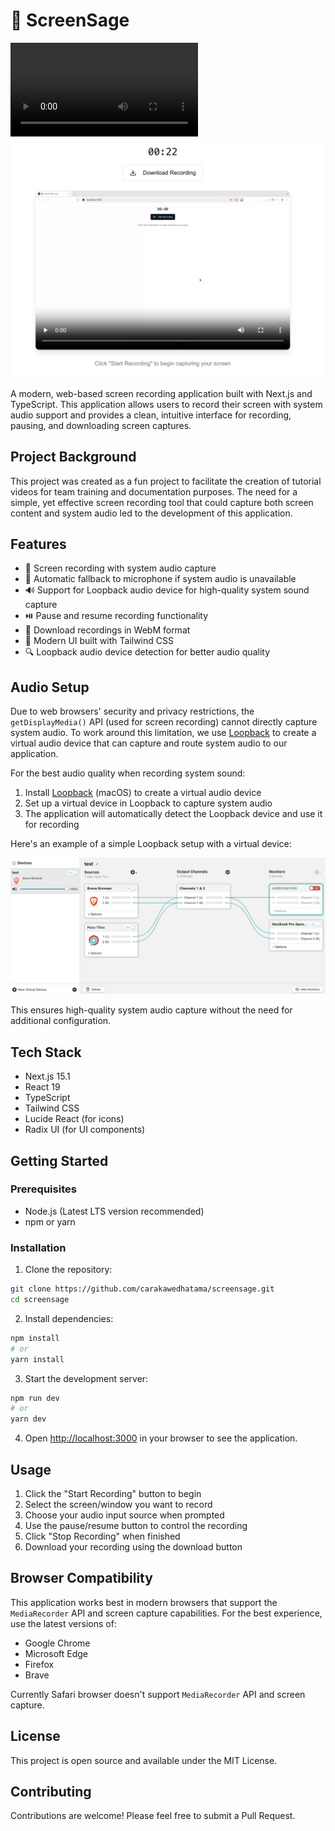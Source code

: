 # 🎥 ScreenSage

![ScreenSage](assets/image/sample-recording.webm)
![Download Video](assets/image/download-recording.png)

A modern, web-based screen recording application built with Next.js and TypeScript. This application allows users to record their screen with system audio support and provides a clean, intuitive interface for recording, pausing, and downloading screen captures.

## Project Background

This project was created as a fun project to facilitate the creation of tutorial videos for team training and documentation purposes. The need for a simple, yet effective screen recording tool that could capture both screen content and system audio led to the development of this application.

## Features

- 🎥 Screen recording with system audio capture
- 🎤 Automatic fallback to microphone if system audio is unavailable
- 🔊 Support for Loopback audio device for high-quality system sound capture
- ⏯️ Pause and resume recording functionality
- 💾 Download recordings in WebM format
- 🎨 Modern UI built with Tailwind CSS
- 🔍 Loopback audio device detection for better audio quality

## Audio Setup

Due to web browsers' security and privacy restrictions, the `getDisplayMedia()` API (used for screen recording) cannot directly capture system audio. To work around this limitation, we use [Loopback](https://rogueamoeba.com/loopback/) to create a virtual audio device that can capture and route system audio to our application.

For the best audio quality when recording system sound:

1. Install [Loopback](https://rogueamoeba.com/loopback/) (macOS) to create a virtual audio device
2. Set up a virtual device in Loopback to capture system audio
3. The application will automatically detect the Loopback device and use it for recording

Here's an example of a simple Loopback setup with a virtual device:

![Loopback Setup Example](assets/image/loopback-home-sample.png)

This ensures high-quality system audio capture without the need for additional configuration.

## Tech Stack

- Next.js 15.1
- React 19
- TypeScript
- Tailwind CSS
- Lucide React (for icons)
- Radix UI (for UI components)

## Getting Started

### Prerequisites

- Node.js (Latest LTS version recommended)
- npm or yarn

### Installation

1. Clone the repository:
```bash
git clone https://github.com/carakawedhatama/screensage.git
cd screensage
```

2. Install dependencies:
```bash
npm install
# or
yarn install
```

3. Start the development server:
```bash
npm run dev
# or
yarn dev
```

4. Open [http://localhost:3000](http://localhost:3000) in your browser to see the application.

## Usage

1. Click the "Start Recording" button to begin
2. Select the screen/window you want to record
3. Choose your audio input source when prompted
4. Use the pause/resume button to control the recording
5. Click "Stop Recording" when finished
6. Download your recording using the download button

## Browser Compatibility

This application works best in modern browsers that support the `MediaRecorder` API and screen capture capabilities. For the best experience, use the latest versions of:

- Google Chrome
- Microsoft Edge
- Firefox
- Brave

Currently Safari browser doesn't support `MediaRecorder` API and screen capture.

## License

This project is open source and available under the MIT License.

## Contributing

Contributions are welcome! Please feel free to submit a Pull Request.
